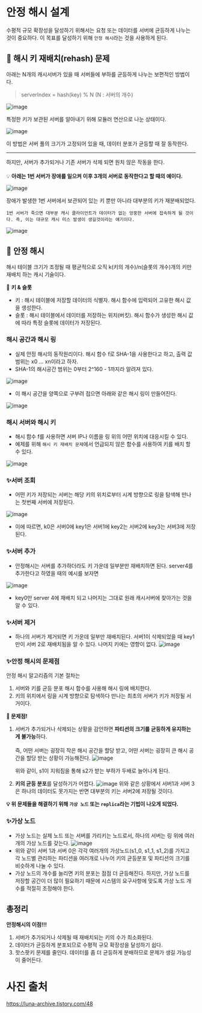 # 안정 해시 설계
수평적 규모 확장성을 달성하기 위해서는 요청 또는 데이터를 서버에 균등하게 나누는 것이 중요하다. 이 목표를 달성하기 위해 `안정 해시`라는 것을 사용하게 된다.

## 📌 해시 키 재배치(rehash) 문제
아래는 N개의 캐시서버가 있을 때 서버들에 부하를 균등하게 나누는 보편적인 방법이다.

> serverIndex = hash(key) % N (N : 서버의 개수)

![image](https://github.com/11th-SSAFY-19/large-scale-system-design/assets/80228712/6fb13ea9-17a9-4d8f-98af-d69168ca3dec)

특정한 키가 보관된 서버를 알아내기 위해 모듈러 연산으로 나눈 상태이다.

![image](https://github.com/11th-SSAFY-19/large-scale-system-design/assets/80228712/395b0f0a-7db1-447a-afd7-92edd4e0d99b)

이 방법은 서버 풀의 크기가 고정되어 있을 때, 데이터 분포가 균등할 때 잘 동작한다.
***
하지만, 서버가 추가되거나 기존 서버가 삭제 되면 원치 않은 작동을 한다. <br><br>
💡 **아래는 1번 서버가 장애를 일으켜 이후 3개의 서버로 동작한다고 할 때의 예이다.**

![image](https://github.com/11th-SSAFY-19/large-scale-system-design/assets/80228712/a3e71f58-73e6-4e0b-821b-6aad868c5390)

장애가 발생한 1번 서버에서 보관되어 있는 키 뿐만 아니라 대부분의 키가 재분배되었다.
```
1번 서버가 죽으면 대부분 캐시 클라이언트가 데이터가 없는 엉뚱한 서버에 접속하게 될 것이다. 즉, 이는 대규모 캐시 미스 발생이 생길것이라는 얘기이다.
```

![image](https://github.com/11th-SSAFY-19/large-scale-system-design/assets/80228712/ab6c0616-d586-45a6-b5ad-3003e6649bb9)


## 📌 안정 해시
해시 테이블 크기가 조정될 때 평균적으로 오직 k(키의 개수)/n(슬롯의 개수)개의 키만 재배치 하는 캐시 기술이다. 

🔎 **키 & 슬롯**
- 키 : 해시 테이블에 저장할 데이터의 식별자. 해시 함수에 입력되어 고유한 해시 값을 생성한다.
- 슬롯 : 해시 테이블에서 데이터를 저장하는 위치(버킷). 해시 함수가 생성한 해시 값에 따라 특정 슬롯에 데이터가 저장된다.

### 해시 공간과 해시 링
- 실제 안정 해시의 동작원리이다. 해시 함수 f로 SHA-1을 사용한다고 하고, 출력 값 범위는 x0 ... xn이라고 하자. 
- SHA-1의 해시공간 범위는 0부터 2^160 - 1까지라 알려져 있다. 

![image](https://github.com/11th-SSAFY-19/large-scale-system-design/assets/80228712/7d17834d-a485-4bfa-a7ae-863589876844)

- 이 해시 공간을 양쪽으로 구부려 접으면 아래와 같은 해시 링이 만들어진다.

![image](https://github.com/11th-SSAFY-19/large-scale-system-design/assets/80228712/17c096a0-c2dd-4380-a476-fb2b3129fb31)

### 해시 서버와 해시 키
- 해시 함수 f를 사용하면 서버 IP나 이름을 링 위의 어떤 위치에 대응시킬 수 있다.
- 예제를 위해 `해시 키 재배치 문제`에서 언급되지 않은 함수를 사용하여 키를 배치 할 수 있다.

![image](https://github.com/11th-SSAFY-19/large-scale-system-design/assets/80228712/a5a78a1f-ca8c-4135-a35d-3d35a9038bb0)

### ✨서버 조회
- 어떤 키가 저장되는 서버는 해당 키의 위치로부터 시계 방향으로 링을 탐색해 만나는 첫번째 서버에 저장된다.

![image](https://github.com/11th-SSAFY-19/large-scale-system-design/assets/80228712/b94440e3-7b37-4672-9a6a-bac295437fc7)
- 이에 따르면, k0은 서버0에 key1은 서버1에 key2는 서버2에 key3는 서버3에 저장된다.

### ✨서버 추가
- 안정해시는 서버를 추가하더라도 키 가운데 일부분만 재배치하면 된다. server4를 추가한다고 하였을 때의 예시를 보자면

![image](https://github.com/11th-SSAFY-19/large-scale-system-design/assets/80228712/244ca185-43fa-428d-9585-8df9c03a78c1)

- key0만 server 4에 재배치 되고 나머지는 그대로 원래 캐시서버에 찾아가는 것을 알 수 있다.

### ✨서버 제거
- 하나의 서버가 제거되면 키 가운데 일부만 재배치된다. 서버1이 삭제되었을 때 key1만이 서버 2로 재배치됨을 알 수 있다. 나머지 키에는 영향이 없다.
![image](https://github.com/11th-SSAFY-19/large-scale-system-design/assets/80228712/d342f1b6-88bc-4edf-8ed0-226cf10d05f0)

### ✨안정 해시의 문제점
안정 해시 알고리즘의 기본 절차는 <br>
1. 서버와 키를 균등 분포 해시 함수를 사용해 해시 링에 배치한다.
2. 키의 위치에서 링을 시계 방향으로 탐색하다 만나는 최초의 서버가 키가 저장될 서거이다.

**🧨 문제점!**
1. 서버가 추가되거나 삭제되는 상황을 감안하면 **파티션의 크기를 균등하게 유지하는게 불가능**하다.<br><br>
즉, 어떤 서버는 굉장히 작은 해시 공간을 할당 받고, 어떤 서버는 굉장히 큰 해시 공간을 할당 받는 상황이 가능해진다.
![image](https://github.com/11th-SSAFY-19/large-scale-system-design/assets/80228712/3614faf7-ff06-49fa-9810-07eddd9be8d7)

    위와 같이, s1이 지워짐을 통해 s2가 받는 부하가 두배로 늘어나게 된다.

2. **키의 균등 분포**를 달성하기가 어렵다.
![image](https://github.com/11th-SSAFY-19/large-scale-system-design/assets/80228712/1d044bcd-97fd-4945-bb89-a80a2521fabf)
    위와 같은 상황에서 서버1과 서버 3은 하나의 데이터도 못가지는 반면 대부분의 키는 서버2에 저장될 것이다.

**💡 위 문제들을 해결하기 위해 `가상 노드` 또는 `replica`라는 기법이 나오게 되었다.**

### ✨가상 노드
- 가상 노드는 실제 노드 또는 서버를 가리키는 노드로서, 하나의 서버는 링 위에 여러 개의 가상 노드를 갖는다.
![image](https://github.com/11th-SSAFY-19/large-scale-system-design/assets/80228712/23da86e9-7752-4ead-84f0-aaf6d1a983e9)
- 위와 같이 서버 1과 서버 0은 각각 여러개의 가상노드(s1_0, s1_1, s1_2)를 가지고 각 노드별 관리하는 파티션을 여러개로 나누어 키의 균등분포 및 파티션의 크기를 비슷하게 나눌 수 있다.
- 가상 노드의 개수를 늘리면 키의 분포는 점점 더 균등해진다. 하지만, 가상 노드를 저장할 공간이 더 많이 필요하기 때문에 시스템의 요구사항에 맞도록 가상 노드 개수를 적절히 조정해야 한다.

## 총정리
**안정해시의 이점!!!**
1. 서버가 추가되거나 삭제될 때 재배치되는 키의 수가 최소화된다.
2. 데이터가 균등하게 분포되므로 수평적 규모 확장성을 달성하기 쉽다.
3. 핫스팟키 문제를 줄인다. 데이터를 좀 더 균등하게 분배하므로 문제가 생길 가능성이 줄어든다.

# 사진 출처
https://luna-archive.tistory.com/48
